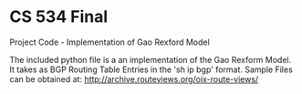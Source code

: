 # CS 534 Final
Project Code - Implementation of Gao Rexford Model

The included python file is a an implementation of the Gao Rexform Model. It takes as BGP Routing Table Entries in the 'sh ip bgp' format.
Sample Files can be obtained at:
http://archive.routeviews.org/oix-route-views/
